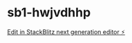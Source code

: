 # sb1-hwjvdhhp

[Edit in StackBlitz next generation editor ⚡️](https://stackblitz.com/~/github.com/Lakhat10/sb1-hwjvdhhp)